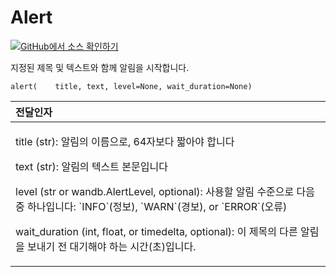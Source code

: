 # Alert

[![](https://www.tensorflow.org/images/GitHub-Mark-32px.png)](https://www.github.com/wandb/client/tree/master/wandb/sdk/wandb_run.py#L2049-L2078)[GitHub에서 소스 확인하기](https://www.github.com/wandb/client/tree/master/wandb/sdk/wandb_run.py#L2049-L2078)​​

지정된 제목 및 텍스트와 함께 알림을 시작합니다.

```text
alert(    title, text, level=None, wait_duration=None)
```

<table>
  <thead>
    <tr>
      <th style="text-align:left">&#xC804;&#xB2EC;&#xC778;&#xC790;</th>
    </tr>
  </thead>
  <tbody>
    <tr>
      <td style="text-align:left">
        <p>title (str): &#xC54C;&#xB9BC;&#xC758; &#xC774;&#xB984;&#xC73C;&#xB85C;,
          64&#xC790;&#xBCF4;&#xB2E4; &#xC9E7;&#xC544;&#xC57C; &#xD569;&#xB2C8;&#xB2E4;</p>
        <p>text (str): &#xC54C;&#xB9BC;&#xC758; &#xD14D;&#xC2A4;&#xD2B8; &#xBCF8;&#xBB38;&#xC785;&#xB2C8;&#xB2E4;</p>
        <p>level (str or wandb.AlertLevel, optional): &#xC0AC;&#xC6A9;&#xD560; &#xC54C;&#xB9BC;
          &#xC218;&#xC900;&#xC73C;&#xB85C; &#xB2E4;&#xC74C; &#xC911; &#xD558;&#xB098;&#xC785;&#xB2C8;&#xB2E4;:
          `INFO`(&#xC815;&#xBCF4;), `WARN`(&#xACBD;&#xBCF4;), or `ERROR`(&#xC624;&#xB958;)</p>
        <p>wait_duration (int, float, or timedelta, optional): &#xC774; &#xC81C;&#xBAA9;&#xC758;
          &#xB2E4;&#xB978; &#xC54C;&#xB9BC;&#xC744; &#xBCF4;&#xB0B4;&#xAE30; &#xC804;
          &#xB300;&#xAE30;&#xD574;&#xC57C; &#xD558;&#xB294; &#xC2DC;&#xAC04;(&#xCD08;)&#xC785;&#xB2C8;&#xB2E4;.</p>
      </td>
    </tr>
  </tbody>
</table>

  


